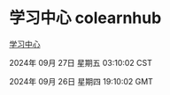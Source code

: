 # 学习中心 colearnhub
[学习中心](http://219.139.198.207:56308/colearnhub/)

2024年 09月 27日 星期五 03:10:02 CST

2024年 09月 26日 星期四 19:10:02 GMT
